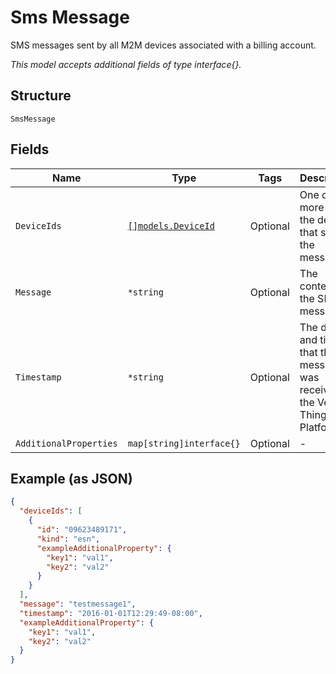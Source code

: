 
# Sms Message

SMS messages sent by all M2M devices associated with a billing account.

*This model accepts additional fields of type interface{}.*

## Structure

`SmsMessage`

## Fields

| Name | Type | Tags | Description |
|  --- | --- | --- | --- |
| `DeviceIds` | [`[]models.DeviceId`](../../doc/models/device-id.md) | Optional | One or more IDs of the device that sent the message. |
| `Message` | `*string` | Optional | The contents of the SMS message. |
| `Timestamp` | `*string` | Optional | The date and time that the message was received by the Verizon ThingSpace Platform. |
| `AdditionalProperties` | `map[string]interface{}` | Optional | - |

## Example (as JSON)

```json
{
  "deviceIds": [
    {
      "id": "09623489171",
      "kind": "esn",
      "exampleAdditionalProperty": {
        "key1": "val1",
        "key2": "val2"
      }
    }
  ],
  "message": "testmessage1",
  "timestamp": "2016-01-01T12:29:49-08:00",
  "exampleAdditionalProperty": {
    "key1": "val1",
    "key2": "val2"
  }
}
```

